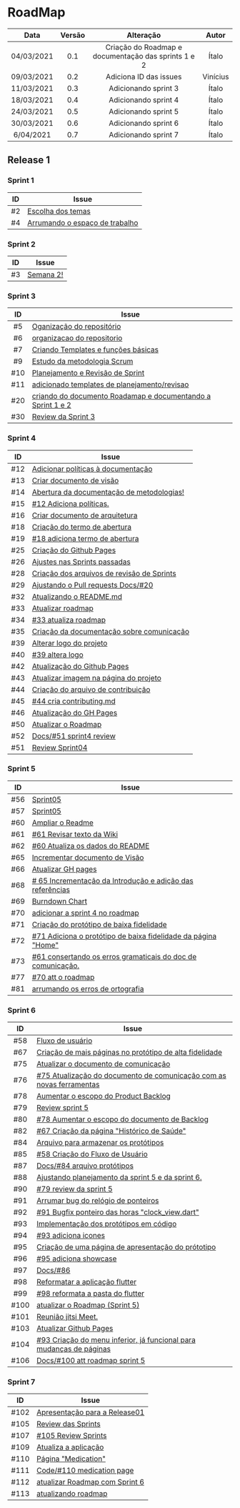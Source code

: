 # RoadMap

|Data|Versão|Alteração|Autor|
|:-:|:-:|:-:|:-:|
| 04/03/2021 |   0.1  | Criação do Roadmap e documentação das sprints 1 e 2 | Ítalo|
| 09/03/2021 | 0.2 | Adiciona ID das issues | Vinícius |
| 11/03/2021 | 0.3 | Adicionando sprint 3 |Ítalo |
| 18/03/2021 | 0.4 | Adicionando sprint 4 |Ítalo |
| 24/03/2021 | 0.5 | Adicionando sprint 5 |Ítalo |
| 30/03/2021 | 0.6 | Adicionando sprint 6 |Ítalo |
| 6/04/2021 | 0.7 | Adicionando sprint 7 |Ítalo |


## Release 1

### Sprint 1
| ID | Issue |
|:--:| ------- | 
| #2 |[Escolha dos temas](https://github.com/fga-eps-mds/MDS-2020-2-G9/issues/2) 
| #4 |[Arrumando o espaço de trabalho ](https://github.com/fga-eps-mds/MDS-2020-2-G9/issues/4)

### Sprint 2
| ID | Issue |
|:--:| ------- | 
| #3 |[Semana 2!](https://github.com/fga-eps-mds/MDS-2020-2-G9/issues/3)

### Sprint 3
| ID | Issue |
|:--:| ------- | 
| #5 |[Oganização do repositório](https://github.com/fga-eps-mds/MDS-2020-2-G9/issues/5)
| #6 |[organizacao do repositorio](https://github.com/fga-eps-mds/MDS-2020-2-G9/pull/6)
| #7 |[Criando Templates e funções básicas](https://github.com/fga-eps-mds/MDS-2020-2-G9/issues/7)
| #9 |[Estudo da metodologia Scrum](https://github.com/fga-eps-mds/MDS-2020-2-G9/issues/9)
| #10 |[Planejamento e Revisão de Sprint](https://github.com/fga-eps-mds/MDS-2020-2-G9/issues/10)
| #11 |[adicionado templates de planejamento/revisao](https://github.com/fga-eps-mds/MDS-2020-2-G9/pull/11)
| #20 |[criando do documento Roadamap e documentando a Sprint 1 e 2 ](https://github.com/fga-eps-mds/MDS-2020-2-G9/issues/20)
| #30 |[Review da Sprint 3](https://github.com/fga-eps-mds/MDS-2020-2-G9/pull/30)

### Sprint 4
| ID | Issue |
|:--:| ------- | 
| #12 |[Adicionar políticas à documentação](https://github.com/fga-eps-mds/MDS-2020-2-G9/issues/12)
| #13 |[Criar documento de visão](https://github.com/fga-eps-mds/MDS-2020-2-G9/issues/13)
| #14 |[Abertura da documentação de metodologias!](https://github.com/fga-eps-mds/MDS-2020-2-G9/issues/14)
| #15 |[#12 Adiciona políticas.](https://github.com/fga-eps-mds/MDS-2020-2-G9/pull/15)
| #16 |[Criar documento de arquitetura](https://github.com/fga-eps-mds/MDS-2020-2-G9/issues/16)
| #18 |[Criação do termo de abertura](https://github.com/fga-eps-mds/MDS-2020-2-G9/issues/18)
| #19 |[#18 adiciona termo de abertura ](https://github.com/fga-eps-mds/MDS-2020-2-G9/pull/19)
| #25 |[Criação do Github Pages](https://github.com/fga-eps-mds/MDS-2020-2-G9/issues/25)
| #26 |[Ajustes nas Sprints passadas ](https://github.com/fga-eps-mds/MDS-2020-2-G9/issues/26)
| #28 |[Criação dos arquivos de revisão de Sprints ](https://github.com/fga-eps-mds/MDS-2020-2-G9/issues/28)
| #29 |[Ajustando o Pull requests Docs/#20](https://github.com/fga-eps-mds/MDS-2020-2-G9/issues/29)
| #32 |[Atualizando o README.md ](https://github.com/fga-eps-mds/MDS-2020-2-G9/issues/32)
| #33 |[Atualizar roadmap](https://github.com/fga-eps-mds/MDS-2020-2-G9/issues/33)
| #34 |[#33 atualiza roadmap ](https://github.com/fga-eps-mds/MDS-2020-2-G9/pull/34)
| #35 |[Criação da documentação sobre comunicação](https://github.com/fga-eps-mds/MDS-2020-2-G9/issues/35)
| #39 |[Alterar logo do projeto](https://github.com/fga-eps-mds/MDS-2020-2-G9/issues/39)
| #40 |[#39 altera logo ](https://github.com/fga-eps-mds/MDS-2020-2-G9/pull/40)
| #42 |[Atualização do Github Pages](https://github.com/fga-eps-mds/MDS-2020-2-G9/issues/42)
| #43 |[Atualizar imagem na página do projeto](https://github.com/fga-eps-mds/MDS-2020-2-G9/issues/28)
| #44 |[Criação do arquivo de contribuição](https://github.com/fga-eps-mds/MDS-2020-2-G9/issues/44)
| #45 |[#44 cria contributing.md ](https://github.com/fga-eps-mds/MDS-2020-2-G9/pull/45)
| #46 |[Atualização do GH Pages ](https://github.com/fga-eps-mds/MDS-2020-2-G9/issues/46)
| #50 |[Atualizar o Roadmap](https://github.com/fga-eps-mds/MDS-2020-2-G9/issues/50)
| #52 |[Docs/#51 sprint4 review ](https://github.com/fga-eps-mds/MDS-2020-2-G9/pull/52)
| #51 |[Review Sprint04](https://github.com/fga-eps-mds/MDS-2020-2-G9/issues/51)

### Sprint 5
| ID | Issue |
|:--:| ------- | 
| #56 |[Sprint05](https://github.com/fga-eps-mds/MDS-2020-2-G9/issues/56)
| #57 |[Sprint05](https://github.com/fga-eps-mds/MDS-2020-2-G9/issues/57)
| #60 |[Ampliar o Readme](https://github.com/fga-eps-mds/MDS-2020-2-G9/issues/60)
| #61 |[#61 Revisar texto da Wiki](https://github.com/fga-eps-mds/MDS-2020-2-G9/issues/61)
| #62 |[#60 Atualiza os dados do README](https://github.com/fga-eps-mds/MDS-2020-2-G9/pull/62)
| #65 |[Incrementar documento de Visão ](https://github.com/fga-eps-mds/MDS-2020-2-G9/issues/65)
| #66 |[Atualizar GH pages](https://github.com/fga-eps-mds/MDS-2020-2-G9/issues/66)
| #68 |[# 65 Incrementação da Introdução e adição das referências](https://github.com/fga-eps-mds/MDS-2020-2-G9/pull/68)
| #69 |[Burndown Chart](https://github.com/fga-eps-mds/MDS-2020-2-G9/issues/69)
| #70 |[adicionar a sprint 4 no roadmap](https://github.com/fga-eps-mds/MDS-2020-2-G9/issues/70)
| #71 |[Criação do protótipo de baixa fidelidade](https://github.com/fga-eps-mds/MDS-2020-2-G9/issues/71)
| #72 |[#71 Adiciona o protótipo de baixa fidelidade da página "Home"](https://github.com/fga-eps-mds/MDS-2020-2-G9/pull/72)
| #73 |[#61 consertando os erros gramaticais do doc de comunicação.](https://github.com/fga-eps-mds/MDS-2020-2-G9/pull/73)
| #77 |[#70 att o roadmap ](https://github.com/fga-eps-mds/MDS-2020-2-G9/pull/77)
| #81 |[arrumando os erros de ortografia](https://github.com/fga-eps-mds/MDS-2020-2-G9/pull/81)


### Sprint 6
| ID | Issue |
|:--:| ------- | 
| #58 |[Fluxo de usuário](https://github.com/fga-eps-mds/MDS-2020-2-G9/issues/58)
| #67 |[Criação de mais páginas no protótipo de alta fidelidade](https://github.com/fga-eps-mds/MDS-2020-2-G9/issues/67)
| #75 |[Atualizar o documento de comunicação](https://github.com/fga-eps-mds/MDS-2020-2-G9/issues/75)
| #76 |[#75 Atualização do documento de comunicação com as novas ferramentas ](https://github.com/fga-eps-mds/MDS-2020-2-G9/pull/76)
| #78 |[Aumentar o escopo do Product Backlog](https://github.com/fga-eps-mds/MDS-2020-2-G9/issues/78)
| #79 |[Review sprint 5](https://github.com/fga-eps-mds/MDS-2020-2-G9/issues/79)
| #80 |[#78 Aumentar o escopo do documento de Backlog](https://github.com/fga-eps-mds/MDS-2020-2-G9/pull/80)
| #82 |[#67 Criação da página "Histórico de Saúde"](https://github.com/fga-eps-mds/MDS-2020-2-G9/pull/82)
| #84 |[Arquivo para armazenar os protótipos](https://github.com/fga-eps-mds/MDS-2020-2-G9/issues/84)
| #85 |[#58 Criação do Fluxo de Usuário](https://github.com/fga-eps-mds/MDS-2020-2-G9/pull/85)
| #87 |[Docs/#84 arquivo protótipos](https://github.com/fga-eps-mds/MDS-2020-2-G9/pull/87)
| #88 |[Ajustando planejamento da sprint 5 e da sprint 6. ](https://github.com/fga-eps-mds/MDS-2020-2-G9/issues/88)
| #90 |[#79 review da sprint 5](https://github.com/fga-eps-mds/MDS-2020-2-G9/pull/90)
| #91 |[Arrumar bug do relógio de ponteiros](https://github.com/fga-eps-mds/MDS-2020-2-G9/issues/91)
| #92 |[#91 Bugfix ponteiro das horas "clock_view.dart"](https://github.com/fga-eps-mds/MDS-2020-2-G9/pull/92)
| #93 |[Implementação dos protótipos em código](https://github.com/fga-eps-mds/MDS-2020-2-G9/issues/93)
| #94 |[#93 adiciona icones](https://github.com/fga-eps-mds/MDS-2020-2-G9/pull/94)
| #95 |[Criação de uma página de apresentação do prótotipo](https://github.com/fga-eps-mds/MDS-2020-2-G9/issues/95)
| #96 |[#95 adiciona showcase](https://github.com/fga-eps-mds/MDS-2020-2-G9/pull/96)
| #97 |[Docs/#86](https://github.com/fga-eps-mds/MDS-2020-2-G9/pull/97)
| #98 |[Reformatar a aplicação flutter ](https://github.com/fga-eps-mds/MDS-2020-2-G9/issues/98)
| #99 |[#98 reformata a pasta do flutter](https://github.com/fga-eps-mds/MDS-2020-2-G9/pull/99)
| #100 |[atualizar o Roadmap (Sprint 5)](https://github.com/fga-eps-mds/MDS-2020-2-G9/issues/100)
| #101 |[Reunião jitsi Meet.](https://github.com/fga-eps-mds/MDS-2020-2-G9/issues/101)
| #103 |[Atualizar Github Pages](https://github.com/fga-eps-mds/MDS-2020-2-G9/issues/103)
| #104 |[#93 Criação do menu inferior, já funcional para mudanças de páginas](https://github.com/fga-eps-mds/MDS-2020-2-G9/pull/104)
| #106 |[Docs/#100 att roadmap sprint 5](https://github.com/fga-eps-mds/MDS-2020-2-G9/pull/106)

### Sprint 7
| ID | Issue |
|:--:| ------- | 
| #102 |[Apresentação para a Release01](https://github.com/fga-eps-mds/MDS-2020-2-G9/issues/102)
| #105 |[Review das Sprints](https://github.com/fga-eps-mds/MDS-2020-2-G9/issues/105)
| #107 |[#105 Review Sprints](https://github.com/fga-eps-mds/MDS-2020-2-G9/pull/107)
| #109 |[Atualiza a aplicação](https://github.com/fga-eps-mds/MDS-2020-2-G9/pull/109)
| #110 |[Página "Medication" ](https://github.com/fga-eps-mds/MDS-2020-2-G9/issues/110)
| #111 |[Code/#110 medication page](https://github.com/fga-eps-mds/MDS-2020-2-G9/pull/111)
| #112 |[atualizar Roadmap com Sprint 6](https://github.com/fga-eps-mds/MDS-2020-2-G9/issues/112)
| #113 |[atualizando roadmap](https://github.com/fga-eps-mds/MDS-2020-2-G9/pull/113)